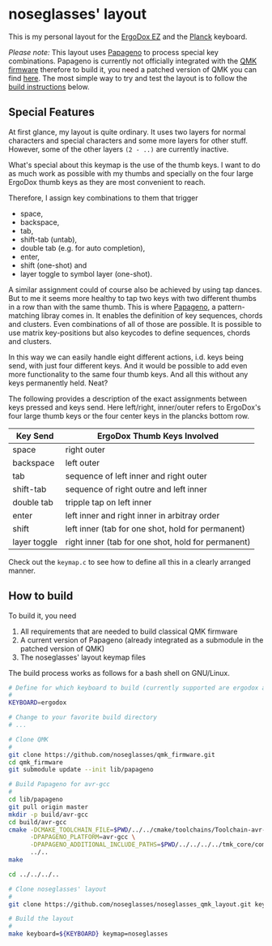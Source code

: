 # noseglasses' layout

This is my personal layout for the [ErgoDox EZ](https://ergodox-ez.com/) 
and the [Planck](https://olkb.com/planck) keyboard.

*Please note:* This layout uses [Papageno](https://github.com/noseglasses/papageno) to process special key combinations. Papageno is currently not officially integrated with the [QMK firmware](https://github.com/qmk/qmk_firmware/) therefore to build it, you need a patched version of QMK you can find [here](https://github.com/noseglasses/qmk_firmware). The most simple way to try and test the layout is to follow the [build instructions](#how-to-build) below.

## Special Features   

At first glance, my layout is quite ordinary. It uses two layers for normal
characters and special characters and some more layers for other stuff. However,
some of the other layers `(2 - ..)` are currently inactive.

What's special about this keymap is the use of the thumb keys. I want to do as much
work as possible with my thumbs and specially on the four large ErgoDox thumb keys as they are most convenient to reach. 

Therefore, I assign key combinations to them that trigger 

* space,
* backspace,
* tab,
* shift-tab (untab),
* double tab (e.g. for auto completion),
* enter,
* shift (one-shot) and
* layer toggle to symbol layer (one-shot).

A similar assignment could of course also be achieved by using tap dances. 
But to me it seems more healthy to tap two keys with two 
different thumbs in a row than with the same thumb. This is where [Papageno](https://github.com/noseglasses/papageno), a pattern-matching libray comes in.
It enables the definition of key sequences, chords and clusters. Even combinations
of all of those are possible.
It is possible to use matrix key-positions but also keycodes to define
sequences, chords and clusters.

In this way we can easily handle eight different actions, i.d. keys being send, with just four different keys. And it would be possible to add even more functionality to the same four thumb keys.
And all this without any keys permanently held. Neat?

The following provides a description of the exact assignments between keys pressed and keys send.
Here left/right, inner/outer refers to ErgoDox's four large thumb keys or the four center keys in the plancks bottom row.

| Key Send    | ErgoDox Thumb Keys Involved                                 |
|-------------|-------------------------------------------------------------|
| space       | right outer                                                 |
| backspace   | left outer                                                  |
| tab         | sequence of left inner and right outer                      |
| shift-tab   | sequence of right outre and left inner                      |
| double tab  | tripple tap on left inner                                   |
| enter       | left inner and right inner in arbitray order                |
| shift       | left inner (tab for one shot, hold for permanent)           |
| layer toggle| right inner (tab for one shot, hold for permanent)          |

Check out the `keymap.c` to see how to define all this in a clearly arranged manner. 

## How to build

To build it, you need
1) All requirements that are needed to build classical QMK firmware
2) A current version of Papageno (already integrated as a submodule in the patched version of QMK)
3) The noseglasses' layout keymap files

The build process works as follows for a bash shell on GNU/Linux.

```sh
# Define for which keyboard to build (currently supported are ergodox and planck)
#
KEYBOARD=ergodox

# Change to your favorite build directory
# ...

# Clone QMK
#
git clone https://github.com/noseglasses/qmk_firmware.git
cd qmk_firmware
git submodule update --init lib/papageno

# Build Papageno for avr-gcc
#
cd lib/papageno
git pull origin master
mkdir -p build/avr-gcc
cd build/avr-gcc
cmake -DCMAKE_TOOLCHAIN_FILE=$PWD/../../cmake/toolchains/Toolchain-avr-gcc.cmake \
      -DPAPAGENO_PLATFORM=avr-gcc \
      -DPAPAGENO_ADDITIONAL_INCLUDE_PATHS=$PWD/../../../../tmk_core/common \
      ../..
make

cd ../../../..

# Clone noseglasses' layout
#
git clone https://github.com/noseglasses/noseglasses_qmk_layout.git keyboards/${KEYBOARD}/keymaps/noseglasses

# Build the layout
#
make keyboard=${KEYBOARD} keymap=noseglasses
```
